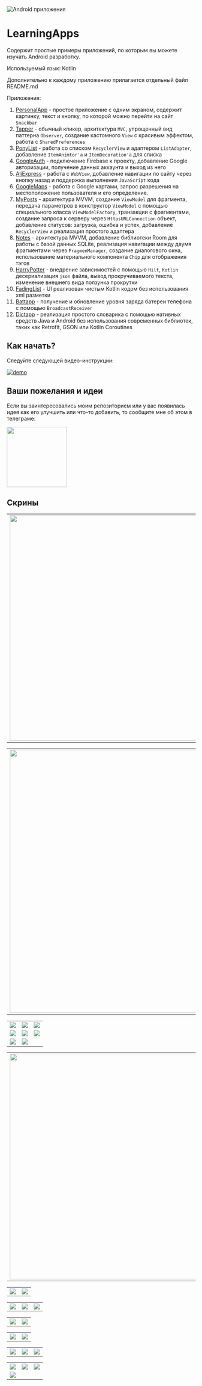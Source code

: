 ![Android приложения](https://github.com/KiberneticWorm/LearningApps/blob/master/assets/logo.png)

# LearningApps

Содержит простые примеры приложений, по которым вы можете изучать Android разработку.

Используемый язык: Kotlin

Дополнительно к каждому приложению прилагается отдельный файл README.md

Приложения:

1. [PersonalApp](https://github.com/KiberneticWorm/LearningApps/tree/master/PersonalApp) - простое приложение с одним экраном, содержит картинку, текст и кнопку, по которой можно перейти на сайт <code>Snackbar</code>
2. [Tapper](https://github.com/KiberneticWorm/LearningApps/tree/master/Tapper) - обычный кликер, архитектура <code>MVC</code>, упрощенный вид паттерна <code>Observer</code>, создание кастомного <code>View</code> с красивым эффектом, работа с <code>SharedPreferences</code>
3. [PonyList](https://github.com/KiberneticWorm/LearningApps/tree/master/PonyList) - работа со списком <code>RecyclerView</code> и адаптером <code>ListAdapter</code>, добавление <code>ItemAnimtor'а</code> и <code>ItemDecoration'а</code> для списка
4. [GoogleAuth](https://github.com/KiberneticWorm/LearningApps/tree/master/GoogleAuth) - подключение Firebase к проекту, добавление Google авторизации, получение данных аккаунта и выход из него 
5. [AliExpress](https://github.com/KiberneticWorm/LearningApps/tree/master/AliExpress) - работа с <code>WebView</code>, добавление навигации по сайту через кнопку назад и поддержка выполнения <code>JavaScript</code> кода 
6. [GoogleMaps](https://github.com/KiberneticWorm/LearningApps/tree/master/GoogleMaps) - работа с Google картами, запрос разрешения на местоположение пользователя и его определение.
7. [MyPosts](https://github.com/KiberneticWorm/LearningApps/tree/master/MyPosts) - архитектура MVVM, создание <code>ViewModel</code> для фрагмента, передача параметров в конструктор <code>ViewModel</code> с помощью специального класса <code>ViewModelFactory</code>, транзакции с фрагментами, создание запроса к серверу через <code>HttpsURLConnection</code> объект, добавление статусов: загрузка, ошибка и успех, добавление <code>RecyclerView</code> и реализация простого адаптера
8. [Notes](https://github.com/KiberneticWorm/LearningApps/tree/master/Notes) - архитектура MVVM, добавление библиотеки Room для работы с базой данных SQLite, реализация навигации между двумя фрагментами через <code>FragmenManager</code>, создание диалогового окна, использование материального компонента <code>Chip</code> для отображения тэгов
9. [HarryPotter](https://github.com/KiberneticWorm/LearningApps/tree/master/HarryPotter) - внедрение зависимостей с помощью <code>Hilt</code>, <code>Kotlin</code> десериализация <code>json</code> файла, вывод прокручиваемого текста, изменение внешнего вида ползунка прокрутки
10. [FadingList](https://github.com/KiberneticWorm/LearningApps/tree/master/FadingList) - UI реализован чистым Kotlin кодом без использования xml разметки
11. [Battapp](https://github.com/KiberneticWorm/LearningApps/tree/master/BatteryLevel) - получение и обновление уровня заряда батереи телефона с помощью <code>BroadcastReceiver</code>
12. [Dictapp](https://github.com/KiberneticWorm/LearningApps/tree/master/Dictapp) - реализация простого словарика с помощью нативных средств Java и Android без использования современных библиотек, таких как Retrofit, GSON или Kotlin Coroutines

## Как начать?

Следуйте следующей видео-инструкции:

[![demo](https://img.youtube.com/vi/B94pYHeTZ3k/0.jpg)](https://www.youtube.com/watch?v=B94pYHeTZ3k)

## Ваши пожелания и идеи

Если вы заинтересовались моим репозиторием или у вас появилась идея как его улучшить или что-то добавить, то сообщите мне об этом в телеграме:

<a href="https://t.me/little_twilly"><img src="https://avatars.mds.yandex.net/get-zen_doc/2359038/pub_60129a10f26bf62c167552bc_60129bd16e30ac5150b690b2/scale_1200" width=160 /></a>

## Скрины

<table>
  <tr>
    <td><img src="https://github.com/KiberneticWorm/LearningApps/blob/master/Tapper/screenshots/screen1.png" height="600px" /></td>
    <td><img src="https://github.com/KiberneticWorm/LearningApps/blob/master/Tapper/screenshots/screen2.gif" height="600px" /></td>
  </tr>
</table>

<table>
  <tr>
    <td><img src="https://github.com/KiberneticWorm/LearningApps/blob/master/PonyList/screens/screen1.png" height=700 /></td>
    <td><img src="https://github.com/KiberneticWorm/LearningApps/blob/master/PonyList/screens/screen2.png" height=700 /></td>
  </tr>
</table>

<table>
  <tr>
    <td><img src="https://github.com/KiberneticWorm/LearningApps/blob/master/Notes/screens/screen1.png" /></td>
    <td><img src="https://github.com/KiberneticWorm/LearningApps/blob/master/Notes/screens/screen2.png" /></td>
    <td><img src="https://github.com/KiberneticWorm/LearningApps/blob/master/Notes/screens/screen3.png" /></td>
  </tr>  
  <tr>
    <td><img src="https://github.com/KiberneticWorm/LearningApps/blob/master/Notes/screens/screen4.png" /></td>
    <td><img src="https://github.com/KiberneticWorm/LearningApps/blob/master/Notes/screens/screen50.png" /></td>
    <td><img src="https://github.com/KiberneticWorm/LearningApps/blob/master/Notes/screens/screen6.png" /></td>
  </tr>
  <tr>
    <td><img src="https://github.com/KiberneticWorm/LearningApps/blob/master/Notes/screens/screen7.png" /></td>
    <td><img src="https://github.com/KiberneticWorm/LearningApps/blob/master/Notes/screens/screen8.png" /></td>
    
  </tr>
</table> 

<table border="0">
  <tr style="border: none">
    <td style="border: none"><img src="https://github.com/KiberneticWorm/LearningApps/blob/master/PersonalApp/screenshots/screen1.png" height="600px" /></td>
    <td style="border: none"><img src="https://github.com/KiberneticWorm/LearningApps/blob/master/PersonalApp/screenshots/screen2.png" height="600px" /></td>
  </tr>
</table>

<table>
  <tr>
    <td><img src="https://github.com/KiberneticWorm/LearningApps/blob/master/GoogleAuth/screens/screen1.jpg" /></td>
    <td><img src="https://github.com/KiberneticWorm/LearningApps/blob/master/GoogleAuth/screens/screen2.jpg" /></td>
  </tr>  
</table>

<table>
  <tr>
    <td><img src="https://github.com/KiberneticWorm/LearningApps/blob/master/AliExpress/screens/screen1.png" /></td>
    <td><img src="https://github.com/KiberneticWorm/LearningApps/blob/master/AliExpress/screens/screen2.png" /></td>
    <td><img src="https://github.com/KiberneticWorm/LearningApps/blob/master/AliExpress/screens/screen3.png" /></td>
  </tr>  
</table>

<table>
  <tr>
    <td><img src="https://github.com/KiberneticWorm/LearningApps/blob/master/MyPosts/screens/screen10.png" /></td>
    <td><img src="https://github.com/KiberneticWorm/LearningApps/blob/master/MyPosts/screens/screen20.png" /></td>
  </tr>
</table>

<table>
  <tr>
    <td><img src="https://github.com/KiberneticWorm/LearningApps/blob/master/HarryPotter/screens/screen1.png" /></td>
    <td><img src="https://github.com/KiberneticWorm/LearningApps/blob/master/HarryPotter/screens/screen2.png" /></td>  
  </tr>  
</table>

<table>
  <tr>
    <td><img src="https://github.com/KiberneticWorm/LearningApps/blob/master/FadingList/screens/screen1.png"/></td>
    <td><img src="https://github.com/KiberneticWorm/LearningApps/blob/master/FadingList/screens/screen2.png"/></td>
    <td><img src="https://github.com/KiberneticWorm/LearningApps/blob/master/FadingList/screens/screen3.png"/></td>
  </tr>  
</table>

<table>
  <tr>
    <td><img src="https://github.com/KiberneticWorm/LearningApps/blob/master/Dictapp/screens/screen1.png" /></td>
    <td><img src="https://github.com/KiberneticWorm/LearningApps/blob/master/Dictapp/screens/screen2.png" /></td>
    <td><img src="https://github.com/KiberneticWorm/LearningApps/blob/master/Dictapp/screens/screen3.png" /></td>
  </tr>
  <tr>
    <td><img src="https://github.com/KiberneticWorm/LearningApps/blob/master/Dictapp/screens/screen4.png" /></td>
  </tr>
</table>

